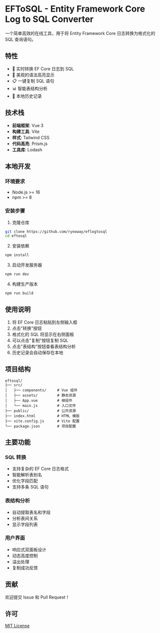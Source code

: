 # EFToSQL - Entity Framework Core Log to SQL Converter

一个简单高效的在线工具，用于将 Entity Framework Core 日志转换为格式化的 SQL 查询语句。

## 特性

- 🚀 实时转换 EF Core 日志到 SQL
- 💅 美观的语法高亮显示
- 📋 一键复制 SQL 语句
- 📊 智能表结构分析
- 📝 本地历史记录

## 技术栈

- **前端框架**: Vue 3
- **构建工具**: Vite
- **样式**: Tailwind CSS
- **代码高亮**: Prism.js
- **工具库**: Lodash

## 本地开发

### 环境要求

- Node.js >= 16
- npm >= 8

### 安装步骤

1. 克隆仓库
```bash
git clone https://github.com/rynoway/eflogtosql
cd eftosql
```

2. 安装依赖
```bash
npm install
```

3. 启动开发服务器
```bash
npm run dev
```

4. 构建生产版本
```bash
npm run build
```

## 使用说明

1. 将 EF Core 日志粘贴到左侧输入框
2. 点击"转换"按钮
3. 格式化的 SQL 将显示在右侧面板
4. 可以点击"复制"按钮复制 SQL
5. 点击"表结构"按钮查看表结构分析
6. 历史记录会自动保存在本地

## 项目结构

```
eftosql/
├── src/
│   ├── components/     # Vue 组件
│   ├── assets/         # 静态资源
│   ├── App.vue         # 根组件
│   └── main.js         # 入口文件
├── public/             # 公共资源
├── index.html          # HTML 模板
├── vite.config.js      # Vite 配置
└── package.json        # 项目配置
```

## 主要功能

### SQL 转换
- 支持复杂的 EF Core 日志格式
- 智能解析表别名
- 优化字段匹配
- 支持多条 SQL 语句

### 表结构分析
- 自动提取表名和字段
- 分析表间关系
- 显示字段列表

### 用户界面
- 响应式双面板设计
- 动态高度控制
- 溢出处理
- 复制成功反馈

## 贡献

欢迎提交 Issue 和 Pull Request！

## 许可

[MIT License](LICENSE)
